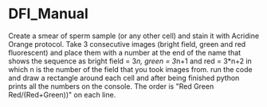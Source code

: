 # DFI_Manual
Create a smear of sperm sample (or any other cell) and stain it with Acridine Orange protocol. Take 3 consecutive images (bright field, green and red fluorescent) and place them with a number at the end of the name that shows the sequence as bright field = 3*n, green = 3*n+1 and red = 3*n+2 in which n is the number of the field that you took images from. run the code and draw a rectangle around each cell and after being finished python prints all the numbers on the console.  The order is "Red Green Red/(Red+Green))" on each line.
